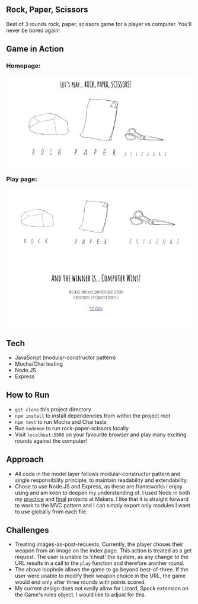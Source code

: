 ## Rock, Paper, Scissors

Best of 3 rounds rock, paper, scissors game for a player vs computer. You'll never be bored again!

## Game in Action

### Homepage:
![Alt text](https://github.com/ClemCB/javascript-rps/blob/master/public/images/indexpage.png?raw=true)

### Play page:
![Alt text](https://github.com/ClemCB/javascript-rps/blob/master/public/images/winnerpage.png?raw=true)

## Tech

- JavaScript (modular-constructor pattern)
- Mocha/Chai testing
- Node.JS
- Express

## How to Run

- ``git clone`` this project directory
- ``npm install`` to install dependencies from within the project root
- ``npm test`` to run Mocha and Chai tests
- Run ``nodemon`` to run rock-paper-scissors locally
- Visit ``localhost:5500`` on your favourite browser and play many exciting rounds against the computer!

## Approach

- All code in the model layer follows modular-constructor pattern and single responsibility principle, to maintain readability and extendability.
- Chose to use Node.JS and Express, as these are frameworks I enjoy using and am keen to deepen my understanding of. I used Node in both my [practice](https://github.com/nryn/TallTalesTheThird) and [final](https://github.com/ClemCB/eureka-search-engine) projects at Makers. I like that it is straight forward to work to the MVC pattern and I can simply export only modules I want to use globally from each file.

## Challenges

- Treating images-as-post-requests. Currently, the player choses their weapon from an image on the index page. This action is treated as a get request. The user is unable to 'cheat' the system, as any change to the URL results in a call to the ``play`` function and therefore another round.
- The above loophole allows the game to go beyond best-of-three. If the user were unable to modify their weapon choice in the URL, the game would end only after three rounds with points scored.
- My current design does not easily allow for Lizard, Spock extension on the Game's rules object. I would like to adjust for this.
